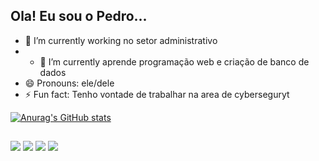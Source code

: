 ##  Ola! Eu sou o Pedro...

- 🔭 I’m currently working no setor administrativo 
- - 🌱 I’m currently  aprende programação web e criação de banco de dados
- 😄 Pronouns:  ele/dele  
- ⚡ Fun fact:  Tenho vontade de trabalhar na area de cyberseguryt

[![Anurag's GitHub stats](https://github-readme-stats.vercel.app/api?username=Pehece&show_icons=true&theme=dark)](https://github.com/anuraghazra/github-readme-stats)

##

<div>
   <a href="https:// https://www.instagram.com/pedroh_cebin/" target="_blank"><img src="https://img.shields.io/badge/-Instagram-%23E4405F?style=for-the-badge&logo=instagram&logoColor=white" target="_blank"></a>
 <a href="https://discord.gg/pehece#6928" target="_blank"><img src="https://img.shields.io/badge/Discord-7289DA?style=for-the-badge&logo=discord&logoColor=white" target="_blank"></a> 
  <a href = "mailto:ped2065@gmail.com"><img src="https://img.shields.io/badge/-Gmail-%23333?style=for-the-badge&logo=gmail&logoColor=white" target="_blank"></a>
  <a href="https://www.linkedin.com/in/https://www.linkedin.com/in/pedro-henrique-b30735264/" target="_blank"><img src="https://img.shields.io/badge/-LinkedIn-%230077B5?style=for-the-badge&logo=linkedin&logoColor=white" target="_blank"></a>

  </div>
  
